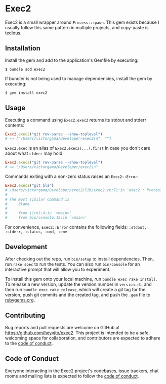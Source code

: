 # Exec2

Exec2 is a small wrapper around `Process::spawn`. This gem exists because I
usually follow this same pattern in multiple projects, and copy-paste is tedious.

## Installation

Install the gem and add to the application's Gemfile by executing:

    $ bundle add exec2

If bundler is not being used to manage dependencies, install the gem by executing:

    $ gem install exec2

## Usage

Executing a command using `Exec2.exec2` returns its stdout and stderr contents:

```ruby
Exec2.exec2("git rev-parse --show-toplevel")
# => ["/Users/victorgama/Developer/exec2\n", ""]
```

`Exec2.exec` is an alias of `Exec2.exec2(...).first` in case you don't care
about what `stderr` may hold:

```ruby
Exec2.exec2("git rev-parse --show-toplevel")
# => "/Users/victorgama/Developer/exec2\n"
```

Commands exiting with a non-zero status raises an `Exec2::Error`:
```ruby
Exec2.exec2("git bla")
# /Users/victorgama/Developer/exec2/lib/exec2.rb:71:in `exec2': Process `git bla' exited with status 1:  git: 'bla' is not a git command. See 'git --help'. (Exec2::Error)
#
# The most similar command is
#     blame
#
#     from (irb):4:in `<main>'
#     from bin/console:15:in `<main>'
```

For convenience, `Exec2::Error` contains the following fields: `:stdout, :stderr, :status, :cmd, :env`

## Development

After checking out the repo, run `bin/setup` to install dependencies. Then, run `rake spec` to run the tests. You can also run `bin/console` for an interactive prompt that will allow you to experiment.

To install this gem onto your local machine, run `bundle exec rake install`. To release a new version, update the version number in `version.rb`, and then run `bundle exec rake release`, which will create a git tag for the version, push git commits and the created tag, and push the `.gem` file to [rubygems.org](https://rubygems.org).

## Contributing

Bug reports and pull requests are welcome on GitHub at https://github.com/heyvito/exec2. This project is intended to be a safe, welcoming space for collaboration, and contributors are expected to adhere to the [code of conduct](https://github.com/heyvito/exec2/blob/master/CODE_OF_CONDUCT.md).

## Code of Conduct

Everyone interacting in the Exec2 project's codebases, issue trackers, chat rooms and mailing lists is expected to follow the [code of conduct](https://github.com/heyvito/exec2/blob/master/CODE_OF_CONDUCT.md).

